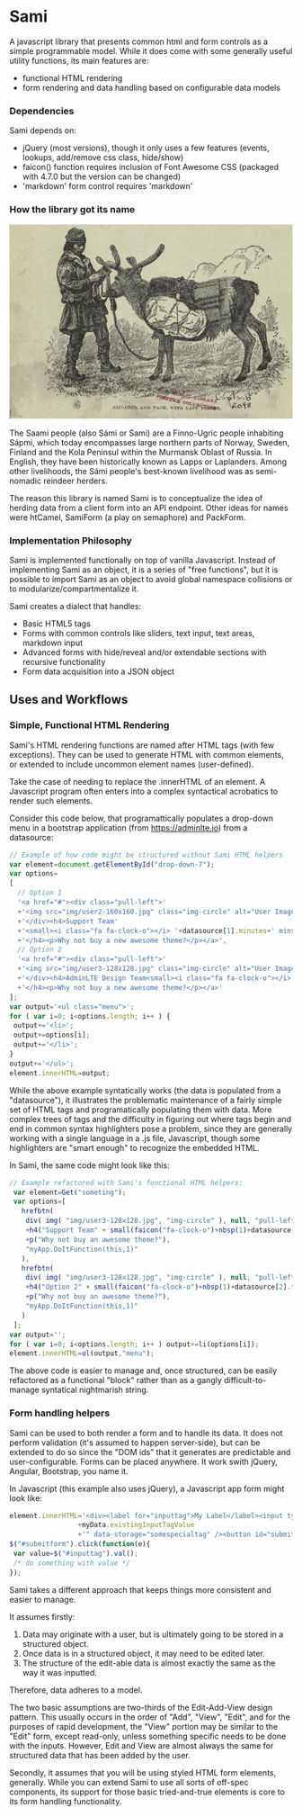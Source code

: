 # Sami
A javascript library that presents common html and form controls as a simple programmable model.  While it does come with some generally useful utility functions, its main features are:
* functional HTML rendering
* form rendering and data handling based on configurable data models

### Dependencies

Sami depends on:
* jQuery (most versions), though it only uses a few features (events, lookups, add/remove css class, hide/show)
* faicon() function requires inclusion of Font Awesome CSS (packaged with 4.7.0 but the version can be changed)
* 'markdown' form control requires 'markdown'

### How the library got its name

![alt text](https://github.com/h3rb/Sami/raw/master/Reindeer_and_pack,_with_Lapp_driver.jpg "Pack reindeer with Sami Driver from The land of the midnight sun, c. 1881")

The Saami people (also Sámi or Sami) are a Finno-Ugric people inhabiting Sápmi, which today encompasses large northern parts of Norway, Sweden, Finland and the Kola Peninsul within the Murmansk Oblast of Russia.  In English, they have been historically known as Lapps or Laplanders.  Among other livelihoods, the Sámi people's best-known livelihood was as semi-nomadic reindeer herders. 

The reason this library is named Sami is to conceptualize the idea of herding data from a client form into an API endpoint.  Other ideas for names were htCamel, SamiForm (a play on semaphore) and PackForm.

### Implementation Philosophy

Sami is implemented functionally on top of vanilla Javascript.  Instead of implementing Sami as an object, it is a series of "free functions", but it is possible to import Sami as an object to avoid global namespace collisions or to modularize/compartmentalize it.

Sami creates a dialect that handles:
* Basic HTML5 tags
* Forms with common controls like sliders, text input, text areas, markdown input
* Advanced forms with hide/reveal and/or extendable sections with recursive functionality
* Form data acquisition into a JSON object

## Uses and Workflows

### Simple, Functional HTML Rendering

Sami's HTML rendering functions are named after HTML tags (with few exceptions).  They can be used to generate HTML with common elements, or extended to include uncommon element names (user-defined).

Take the case of needing to replace the .innerHTML of an element.  A Javascript program often enters into a complex syntactical acrobatics to render such elements.

Consider this code below, that programattically populates a drop-down menu in a bootstrap application (from https://adminlte.io) from a datasource:

```javascript
// Example of how code might be structured without Sami HTML helpers
var element=document.getElementById("drop-down-7");
var options=
[
  // Option 1
  '<a href="#"><div class="pull-left">'
  +'<img src="img/user2-160x160.jpg" class="img-circle" alt="User Image">'
  +'</div><h4>Support Team'
  +'<small><i class="fa fa-clock-o"></i> '+datasource[1].minutes+' mins</small>'
  +'</h4><p>Why not buy a new awesome theme?</p></a>',
  // Option 2
  '<a href="#"><div class="pull-left">'
  +'<img src="img/user3-128x128.jpg" class="img-circle" alt="User Image">'
  +'</div><h4>AdminLTE Design Team<small><i class="fa fa-clock-o"></i> '+datasource[2].hours+' hours</small>'
  +'</h4><p>Why not buy a new awesome theme?</p></a>'
];
var output='<ul class="menu">';
for ( var i=0; i<options.length; i++ ) {
 output+='<li>';
 output+=options[i];
 output+='</li>';
}
output+='</ul>';
element.innerHTML=output;
```

While the above example syntatically works (the data is populated from a "datasource"), it illustrates the problematic maintenance of a fairly simple set of HTML tags and programatically populating them with data.  More complex trees of tags and the difficulty in figuring out where tags begin and end in common syntax highlighters pose a problem, since they are generally working with a single language in a .js file, Javascript, though some highlighters are "smart enough" to recognize the embedded HTML.

In Sami, the same code might look like this:

```javascript
// Example refactored with Sami's functional HTML helpers:
 var element=Get("someting");
 var options=[
   hrefbtn( 
    div( img( "img/user3-128x128.jpg", "img-circle" ), null, "pull-left" )
    +h4("Support Team" + small(faicon("fa-clock-o")+nbsp(1)+datasource[1].timestring) )
    +p("Why not buy an awesome theme?"),
    "myApp.DoItFunction(this,1)"
   ),
   hrefbtn( 
    div( img( "img/user3-128x128.jpg", "img-circle" ), null, "pull-left" )
    +h4("Option 2" + small(faicon("fa-clock-o")+nbsp(1)+datasource[2].timestring) )
    +p("Why not buy an awesome theme?"),
    "myApp.DoItFunction(this,1)"
   )
 ];
var output='';
for ( var i=0; i<options.length; i++ ) output+=li(options[i]);
element.innerHTML=ul(output,"menu");
```

The above code is easier to manage and, once structured, can be easily refactored as a functional "block" rather than as a gangly difficult-to-manage syntatical nightmarish string.

### Form handling helpers

Sami can be used to both render a form and to handle its data.  It does not perform validation (it's assumed to happen server-side), but can be extended to do so since the "DOM ids" that it generates are predictable and user-configurable.   Forms can be placed anywhere.  It work swith jQuery, Angular, Bootstrap, you name it.

In Javascript (this example also uses jQuery), a Javascript app form might look like:
```javascript
element.innerHTML='<div><label for="inputtag">My Label</label><input type="text" id="inputtag" name="inputtag" placeholder="something..." value="'
                 +myData.existingInputTagValue
                 +'" data-storage="somespecialtag" /><button id="submitform"><i class="fa fa-plus"></i></button></div>';
$("#submitform").click(function(e){
 var value=$("#inputtag").val();
 /* do something with value */
});
```

Sami takes a different approach that keeps things more consistent and easier to manage.  

It assumes firstly:
1. Data may originate with a user, but is ultimately going to be stored in a structured object.  
2. Once data is in a structured object, it may need to be edited later.
3. The structure of the edit-able data is almost exactly the same as the way it was inputted.

Therefore, data adheres to a model.

The two basic assumptions are two-thirds of the Edit-Add-View design pattern.  This usually occurs in the order of "Add", "View", "Edit", and for the purposes of rapid development, the "View" portion may be similar to the "Edit" form, except read-only, unless something specific needs to be done with the inputs.  However, Edit and View are almost always the same for structured data that has been added by the user.

Secondly, it assumes that you will be using styled HTML form elements, generally.  While you can extend Sami to use all sorts of off-spec components, its support for those basic tried-and-true elements is core to its form handling functionality.
